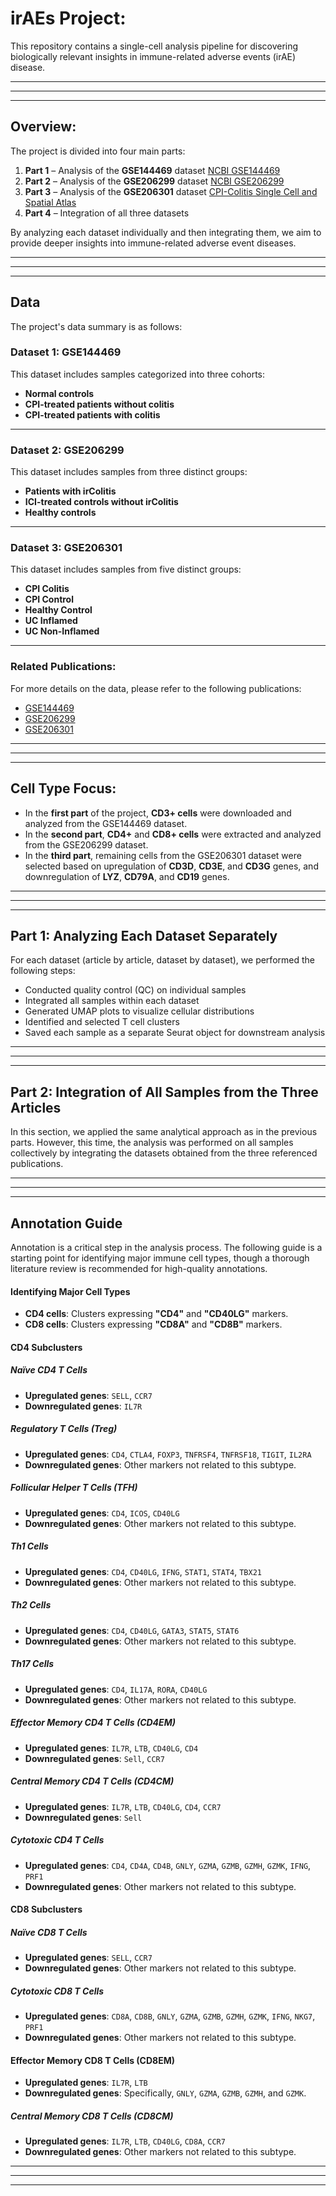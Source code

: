 # irAEs Project:
This repository contains a single-cell analysis pipeline for discovering biologically relevant insights in immune-related adverse events (irAE) disease.

---
---
---

## Overview:
The project is divided into four main parts:

1. **Part 1** – Analysis of the **GSE144469** dataset [NCBI GSE144469](https://www.ncbi.nlm.nih.gov/geo/query/acc.cgi?acc=GSE144469) 
2. **Part 2** – Analysis of the **GSE206299** dataset [NCBI GSE206299](https://www.ncbi.nlm.nih.gov/geo/query/acc.cgi?acc=GSE206299)
3. **Part 3** – Analysis of the **GSE206301** dataset [CPI-Colitis Single Cell and Spatial Atlas](https://simmonslab.shinyapps.io/CPI_COLITIS_DATA_PORTAL/)
4. **Part 4** – Integration of all three datasets

By analyzing each dataset individually and then integrating them, we aim to provide deeper insights into immune-related adverse event diseases.

---
---
---

## Data

The project's data summary is as follows:

### Dataset 1: GSE144469  
This dataset includes samples categorized into three cohorts:  
- **Normal controls**  
- **CPI-treated patients without colitis**  
- **CPI-treated patients with colitis**  

---

### Dataset 2: GSE206299  
This dataset includes samples from three distinct groups:  
- **Patients with irColitis**  
- **ICI-treated controls without irColitis**  
- **Healthy controls**  

---

### Dataset 3: GSE206301  
This dataset includes samples from five distinct groups:  
- **CPI Colitis**  
- **CPI Control**  
- **Healthy Control**  
- **UC Inflamed**  
- **UC Non-Inflamed**  

---

### Related Publications:
For more details on the data, please refer to the following publications:  
- [GSE144469](https://doi.org/10.1016/j.cell.2020.06.001)  
- [GSE206299](https://www.nature.com/articles/s41591-024-02895-x)  
- [GSE206301](https://www.sciencedirect.com/science/article/pii/S153561082400134X?via%3Dihub#appsec2)  

---
---
---

## Cell Type Focus:

- In the **first part** of the project, **CD3+ cells** were downloaded and analyzed from the GSE144469 dataset.  
- In the **second part**, **CD4+** and **CD8+ cells** were extracted and analyzed from the GSE206299 dataset.  
- In the **third part**, remaining cells from the GSE206301 dataset were selected based on upregulation of **CD3D**, **CD3E**, and **CD3G** genes, and downregulation of **LYZ**, **CD79A**, and **CD19** genes.

---
---
---

## Part 1: Analyzing Each Dataset Separately
For each dataset (article by article, dataset by dataset), we performed the following steps:

- Conducted quality control (QC) on individual samples  
- Integrated all samples within each dataset  
- Generated UMAP plots to visualize cellular distributions  
- Identified and selected T cell clusters  
- Saved each sample as a separate Seurat object for downstream analysis  

---
---
---

## Part 2: Integration of All Samples from the Three Articles
In this section, we applied the same analytical approach as in the previous parts. However, this time, the analysis was performed on all samples collectively by integrating the datasets obtained from the three referenced publications.

---
---
---

## Annotation Guide
Annotation is a critical step in the analysis process. The following guide is a starting point for identifying major immune cell types, though a thorough literature review is recommended for high-quality annotations.

#### Identifying Major Cell Types
- **CD4 cells**: Clusters expressing **"CD4"** and **"CD40LG"** markers.
- **CD8 cells**: Clusters expressing **"CD8A"** and **"CD8B"** markers.

#### CD4 Subclusters
##### Naïve CD4 T Cells
- **Upregulated genes**: `SELL`, `CCR7`
- **Downregulated genes**: `IL7R`

##### Regulatory T Cells (Treg)
- **Upregulated genes**: `CD4`, `CTLA4`, `FOXP3`, `TNFRSF4`, `TNFRSF18`, `TIGIT`, `IL2RA`
- **Downregulated genes**: Other markers not related to this subtype.

##### Follicular Helper T Cells (TFH)
- **Upregulated genes**: `CD4`, `ICOS`, `CD40LG`
- **Downregulated genes**: Other markers not related to this subtype.

##### Th1 Cells
- **Upregulated genes**: `CD4`, `CD40LG`, `IFNG`, `STAT1`, `STAT4`, `TBX21`
- **Downregulated genes**: Other markers not related to this subtype.

##### Th2 Cells
- **Upregulated genes**: `CD4`, `CD40LG`, `GATA3`, `STAT5`, `STAT6`
- **Downregulated genes**: Other markers not related to this subtype.

##### Th17 Cells
- **Upregulated genes**: `CD4`, `IL17A`, `RORA`, `CD40LG`
- **Downregulated genes**: Other markers not related to this subtype.

##### Effector Memory CD4 T Cells (CD4EM)
- **Upregulated genes**: `IL7R`, `LTB`, `CD40LG`, `CD4`
- **Downregulated genes**: `Sell`, `CCR7`

##### Central Memory CD4 T Cells (CD4CM)
- **Upregulated genes**: `IL7R`, `LTB`, `CD40LG`, `CD4`, `CCR7`
- **Downregulated genes**: `Sell`

##### Cytotoxic CD4 T Cells
- **Upregulated genes**: `CD4`, `CD4A`, `CD4B`, `GNLY`, `GZMA`, `GZMB`, `GZMH`, `GZMK`, `IFNG`, `PRF1`
- **Downregulated genes**: Other markers not related to this subtype.

#### CD8 Subclusters

##### Naïve CD8 T Cells
- **Upregulated genes**: `SELL`, `CCR7`
- **Downregulated genes**: Other markers not related to this subtype.

##### Cytotoxic CD8 T Cells
- **Upregulated genes**: `CD8A`, `CD8B`, `GNLY`, `GZMA`, `GZMB`, `GZMH`, `GZMK`, `IFNG`, `NKG7`, `PRF1`
- **Downregulated genes**: Other markers not related to this subtype.

#### Effector Memory CD8 T Cells (CD8EM)
- **Upregulated genes**: `IL7R`, `LTB`
- **Downregulated genes**: Specifically, `GNLY`, `GZMA`, `GZMB`, `GZMH`, and `GZMK`.

##### Central Memory CD8 T Cells (CD8CM)
- **Upregulated genes**: `IL7R`, `LTB`, `CD40LG`, `CD8A`, `CCR7`
- **Downregulated genes**: Other markers not related to this subtype.

---
---
---